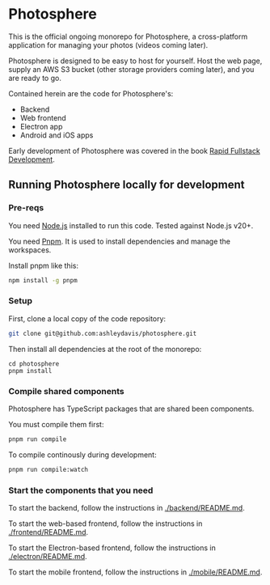 # Photosphere

This is the official ongoing monorepo for Photosphere, a cross-platform application for managing your photos (videos coming later).

Photosphere is designed to be easy to host for yourself. Host the web page, supply an AWS S3 bucket (other storage providers coming later), and you are ready to go. 

Contained herein are the code for Photosphere's:
- Backend
- Web frontend
- Electron app
- Android and iOS apps

Early development of Photosphere was covered in the book [Rapid Fullstack Development](https://rapidfullstackdevelopment.com/).

## Running Photosphere locally for development

### Pre-reqs

You need [Node.js](https://nodejs.org/) installed to run this code. Tested against Node.js v20+.

You need [Pnpm](https://pnpm.io/). It is used to install dependencies and manage the workspaces.

Install pnpm like this:

```bash
npm install -g pnpm
```

### Setup

First, clone a local copy of the code repository:

```bash
git clone git@github.com:ashleydavis/photosphere.git
```

Then install all dependencies at the root of the monorepo:

```
cd photosphere
pnpm install
```

### Compile shared components

Photosphere has TypeScript packages that are shared been components. 

You must compile them first:

```bash
pnpm run compile
```

To compile continously during development:

```bash
pnpm run compile:watch
```

### Start the components that you need

To start the backend, follow the instructions in [./backend/README.md](./backend/README.md).

To start the web-based frontend, follow the instructions in [./frontend/README.md](./frontend/README.md).

To start the Electron-based frontend, follow the instructions in [./electron/README.md](./electron/README.md).

To start the mobile frontend, follow the instructions in [./mobile/README.md](./mobile/README.md).









